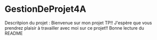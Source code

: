 # GestionDeProjet4A
Descritpion du projet : 
Bienvenue sur mon projet TP!! J'espère que vous prendrez plaisir à travailler avec moi sur ce projet!! Bonne lecture du README
